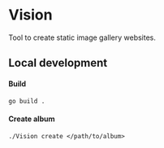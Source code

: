 # Vision
Tool to create static image gallery websites.


## Local development

#### Build
`go build .`

#### Create album
`./Vision create </path/to/album>`


